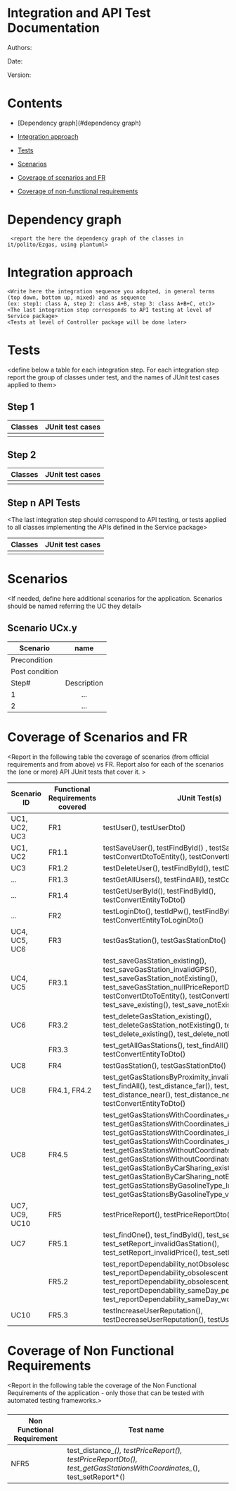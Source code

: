 # Integration and API Test Documentation

Authors:

Date:

Version:

# Contents

- [Dependency graph](#dependency graph)

- [Integration approach](#integration)

- [Tests](#tests)

- [Scenarios](#scenarios)

- [Coverage of scenarios and FR](#scenario-coverage)
- [Coverage of non-functional requirements](#nfr-coverage)



# Dependency graph 

     <report the here the dependency graph of the classes in it/polito/Ezgas, using plantuml>
     
# Integration approach

    <Write here the integration sequence you adopted, in general terms (top down, bottom up, mixed) and as sequence
    (ex: step1: class A, step 2: class A+B, step 3: class A+B+C, etc)> 
    <The last integration step corresponds to API testing at level of Service package>
    <Tests at level of Controller package will be done later>



#  Tests

   <define below a table for each integration step. For each integration step report the group of classes under test, and the names of
     JUnit test cases applied to them>

## Step 1
| Classes  | JUnit test cases |
|--|--|
|||


## Step 2
| Classes  | JUnit test cases |
|--|--|
|||


## Step n API Tests

   <The last integration step  should correspond to API testing, or tests applied to all classes implementing the APIs defined in the Service package>

| Classes  | JUnit test cases |
|--|--|
|||




# Scenarios


<If needed, define here additional scenarios for the application. Scenarios should be named
 referring the UC they detail>

## Scenario UCx.y

| Scenario |  name |
| ------------- |:-------------:| 
|  Precondition     |  |
|  Post condition     |   |
| Step#        | Description  |
|  1     |  ... |  
|  2     |  ... |



# Coverage of Scenarios and FR


<Report in the following table the coverage of  scenarios (from official requirements and from above) vs FR. 
Report also for each of the scenarios the (one or more) API JUnit tests that cover it. >

| Scenario ID | Functional Requirements covered | JUnit  Test(s) | 
| ----------- | ------------------------------- | ----------- | 
|  UC1, UC2, UC3 | FR1                             |  testUser(), testUserDto()  |
|  UC1, UC2   | FR1.1                           |      testSaveUser(), testFindById() , testSave(), testConvertDtoToEntity(), testConvertEntityToDto()      |             
|  UC3         | FR1.2                           |      testDeleteUser(), testFindById(), testDelete()      |             
| ...         | FR1.3                           |     testGetAllUsers(),  testFindAll(), testConvertEntityToDto()       |             
| ...         | FR1.4                           |  testGetUserById(), testFindById(), testConvertEntityToDto()         |             
| ...         | FR2                             |   testLoginDto(), testIdPw(), testFindByEmail(), testConvertEntityToLoginDto()  |             
| UC4, UC5, UC6  | FR3             |       testGasStation(), testGasStationDto()|             
|UC4, UC5|FR3.1|test_saveGasStation_existing(), test_saveGasStation_invalidGPS(), test_saveGasStation_notExisting(), test_saveGasStation_nullPriceReportDtos()test_findById(), testConvertDtoToEntity(), testConvertEntityToDto(), test_save_existing(), test_save_notExisting() |
|UC6|FR3.2|test_deleteGasStation_existing(), test_deleteGasStation_notExisting(), test_findById(), test_delete_existing(), test_delete_notExisting()|
||FR3.3|test_getAllGasStations(), test_findAll(), testConvertEntityToDto()|
|  UC8         | FR4             |       testGasStation(), testGasStationDto()|           
|UC8|FR4.1, FR4.2|test_getGasStationsByProximity_invalidGPS(), test_findAll(), test_distance_far(), test_distance_furthest(), test_distance_near(), test_distance_nearest(), testConvertEntityToDto()|
|UC8|FR4.5|test_getGasStationsWithCoordinates_existing(), test_getGasStationsWithCoordinates_invalidGasType(), test_getGasStationsWithCoordinates_invalidGPS(), test_getGasStationsWithCoordinates_notExisting(), test_getGasStationsWithoutCoordinates_existing(), test_getGasStationsWithoutCoordinates_invalidGasType(), test_getGasStationByCarSharing_existing(), test_getGasStationByCarSharing_notExisting(), test_getGasStationsByGasolineType_InvalidGasType(), test_getGasStationsByGasolineType_validGasType()|
|UC7, UC9, UC10|FR5|testPriceReport(), testPriceReportDto()|
|UC7|FR5.1|test_findOne(), test_findById(), test_setReport(), test_setReport_invalidGasStation(), test_setReport_invalidPrice(), test_setReport_invalidUser()|
||FR5.2|test_reportDependability_notObsolescent(), test_reportDependability_obsolescent(), test_reportDependability_obsolescent_worstUser(), test_reportDependability_sameDay_perfectUser(), test_reportDependability_sameDay_worstUser()|
|UC10|FR5.3|testIncreaseUserReputation(), testDecreaseUserReputation(), testUser()|



# Coverage of Non Functional Requirements


<Report in the following table the coverage of the Non Functional Requirements of the application - only those that can be tested with automated testing frameworks.>


### 

| Non Functional Requirement | Test name |
| -------------------------- | --------- |
|          NFR5              |      test_distance_*(), testPriceReport(), testPriceReportDto(), test_getGasStationsWithCoordinates_*(), test_setReport*()|


